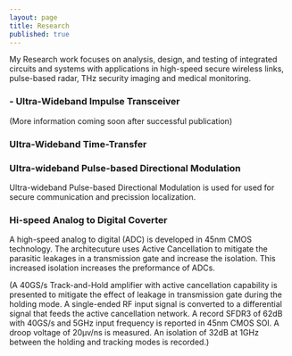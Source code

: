 ```yaml
---
layout: page
title: Research
published: true
---
```

My Research work focuses on analysis, design, and testing of integrated circuits and systems with applications in high-speed secure wireless links, pulse-based radar, THz security imaging and medical monitoring.

###  - Ultra-Wideband Impulse Transceiver



(More information coming soon after successful publication)

### Ultra-Wideband Time-Transfer


### Ultra-wideband Pulse-based Directional Modulation
Ultra-wideband Pulse-based Directional Modulation is used for used for secure communication and precission localization.


### Hi-speed Analog to Digital Coverter
A high-speed analog to digital (ADC) is developed in 45nm CMOS technology. The architecuture uses Active Cancellation to mitigate the parasitic leakages in a transmission gate and increase the isolation. This increased isolation increases the preformance of ADCs.
 
(A 40GS/s Track-and-Hold amplifier with active cancellation capability is presented to mitigate the effect of leakage in transmission gate during the holding mode. A single-ended RF input signal is converted to a differential signal that feeds the active cancellation network. A record SFDR3 of 62dB with 40GS/s and 5GHz input frequency is reported in 45nm CMOS SOI. A droop voltage of 20μv/ns is measured. An isolation of 32dB at 1GHz between the holding and tracking modes is recorded.)
